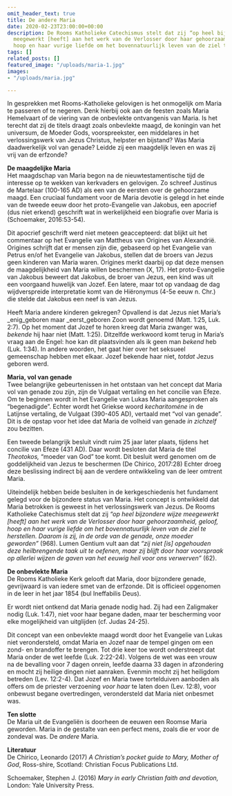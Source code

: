 ```yaml
---
omit_header_text: true
title: De andere Maria
date: 2020-02-23T23:00:00+00:00
description: De Rooms Katholieke Catechismus stelt dat zij “op heel bijzondere wijze
  meegewerkt [heeft] aan het werk van de Verlosser door haar gehoorzaamheid, geloof,
  hoop en haar vurige liefde om het bovennatuurlijk leven van de ziel te herstellen.
tags: []
related_posts: []
featured_image: "/uploads/maria-1.jpg"
images:
- "/uploads/maria.jpg"

---
```

In gesprekken met Rooms-Katholieke gelovigen is het onmogelijk om Maria te passeren of te negeren. Denk hierbij ook aan de feesten zoals Maria Hemelvaart of de viering van de onbevlekte ontvangenis van Maria. Is het terecht dat zij de titels draagt zoals onbevlekte maagd, de koningin van het universum, de Moeder Gods, voorspreekster, een middelares in het verlossingswerk van Jezus Christus, helpster en bijstand? Was Maria daadwerkelijk vol van genade? Leidde zij een maagdelijk leven en was zij vrij van de erfzonde?

**De maagdelijke Maria**  
Het maagdschap van Maria begon na de nieuwtestamentische tijd de interesse op te wekken van kerkvaders en gelovigen. Zo schreef Justinus de Martelaar (100-165 AD) als een van de eersten over de gehoorzame maagd. Een cruciaal fundament voor de Maria devotie is gelegd in het einde van de tweede eeuw door het proto-Evangelie van Jakobus, een apocrief (dus niet erkend) geschrift wat in werkelijkheid een biografie over Maria is (Schoemaker, 2016:53-54).

Dit apocrief geschrift werd niet meteen geaccepteerd: dat blijkt uit het commentaar op het Evangelie van Mattheus van Origines van Alexandrië. Origines schrijft dat er mensen zijn die, gebaseerd op het Evangelie van Petrus en/of het Evangelie van Jakobus, stellen dat de broers van Jezus geen kinderen van Maria waren. Origines merkt daarbij op dat deze mensen de maagdelijkheid van Maria willen beschermen (X, 17). Het proto-Evangelie van Jakobus beweert dat Jakobus, de broer van Jezus, een kind was uit een voorgaand huwelijk van Jozef. Een latere, maar tot op vandaag de dag wijdverspreide interpretatie komt van de Hiëronymus (4-5e eeuw n. Chr.) die stelde dat Jakobus een neef is van Jezus.

Heeft Maria andere kinderen gekregen? Opvallend is dat Jezus niet Maria’s _enig_geboren maar _eerst_geboren Zoon wordt genoemd (Matt. 1:25, Luk. 2:7). Op het moment dat Jozef te horen kreeg dat Maria zwanger was, _bekende_ hij haar niet (Matt. 1:25). Ditzelfde werkwoord komt terug in Maria’s vraag aan de Engel: hoe kan dit plaatsvinden als ik geen man _bekend_ heb (Luk. 1:34). In andere woorden, het gaat hier over het seksueel gemeenschap hebben met elkaar. Jozef bekende haar niet, _totdat_ Jezus geboren werd.

**Maria, vol van genade**  
Twee belangrijke gebeurtenissen in het ontstaan van het concept dat Maria vol van genade zou zijn, zijn de Vulgaat vertaling en het concilie van Efeze. Om te beginnen wordt in het Evangelie van Lukas Maria aangesproken als “begenadigde”. Echter wordt het Griekse woord _kecharitoméne_ in de Latijnse vertaling, de Vulgaat (390-405 AD), vertaald met “vol van genade”. Dit is de opstap voor het idee dat Maria de volheid van genade _in zichzelf_ zou bezitten.

Een tweede belangrijk besluit vindt ruim 25 jaar later plaats, tijdens het concilie van Efeze (431 AD). Daar wordt besloten dat Maria de titel _Theotokos,_ “moeder van God” toe komt. Dit besluit werd genomen om de goddelijkheid van Jezus te beschermen (De Chirico, 2017:28) Echter droeg deze beslissing indirect bij aan de verdere ontwikkeling van de leer omtrent Maria.

Uiteindelijk hebben beide besluiten in de kerkgeschiedenis het fundament gelegd voor de bijzondere status van Maria. Het concept is ontwikkeld dat Maria betrokken is geweest in het verlossingswerk van Jezus. De Rooms Katholieke Catechismus stelt dat zij _“op heel bijzondere wijze meegewerkt \[heeft\] aan het werk van de Verlosser door haar gehoorzaamheid, geloof, hoop en haar vurige liefde om het bovennatuurlijk leven van de ziel te herstellen. Daarom is zij, in de orde van de genade, onze moeder geworden”_ (968). Lumen Gentium vult aan dat _“zij niet \[is\] opgehouden deze heilbrengende taak uit te oefenen, maar zij blijft door haar voorspraak op allerlei wijzen de gaven van het eeuwig heil voor ons verwerven”_ (62).

**De onbevlekte Maria**  
De Rooms Katholieke Kerk gelooft dat Maria, door bijzondere genade, gevrijwaard is van iedere smet van de erfzonde. Dit is officieel opgenomen in de leer in het jaar 1854 (bul Ineffabilis Deus).

Er wordt niet ontkend dat Maria genade nodig had. Zij had een Zaligmaker nodig (Luk. 1:47), niet voor haar begane daden, maar ter bescherming voor elke mogelijkheid van uitglijden (cf. Judas 24-25).

Dit concept van een onbevlekte maagd wordt door het Evangelie van Lukas niet verondersteld, omdat Maria en Jozef naar de tempel gingen om een zond- en brandoffer te brengen. Tot drie keer toe wordt onderstreept dat Maria onder de wet leefde (Luk. 2:22-24). Volgens de wet was een vrouw na de bevalling voor 7 dagen onrein, leefde daarna 33 dagen in afzondering en mocht zij heilige dingen niet aanraken. Evenmin mocht zij het heiligdom betreden (Lev. 12:2-4). Dat Jozef en Maria twee tortelduiven aanboden als offers om de priester verzoening _voor haar_ te laten doen (Lev. 12:8), voor onbewust begane overtredingen, verondersteld dat Maria niet onbesmet was.

**Ten slotte**  
De Maria uit de Evangeliën is doorheen de eeuwen een Roomse Maria geworden. Maria in de gestalte van een perfect mens, zoals die er voor de zondeval was. De _andere_ Maria.

**Literatuur**  
De Chirico, Leonardo (2017) _A Christian’s pocket guide to Mary, Mother of God_, Ross-shire, Scotland: Christian Focus Publications Ltd.

Schoemaker, Stephen J. (2016) _Mary in early Christian faith and devotion,_ London: Yale University Press.